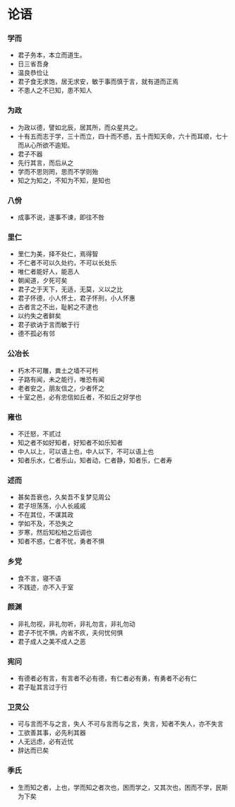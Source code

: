 
# 论语

### 学而

- 君子务本，本立而道生。  
- 日三省吾身
- 温良恭俭让
- 君子食无求饱，居无求安，敏于事而慎于言，就有道而正焉
- 不患人之不已知，患不知人

### 为政

- 为政以德，譬如北辰，居其所，而众星共之。
- 十有五而志于学，三十而立，四十而不惑，五十而知天命，六十而耳顺，七十而从心所欲不逾矩。
- 君子不器
- 先行其言，而后从之
- 学而不思则罔，思而不学则殆
- 知之为知之，不知为不知，是知也

### 八佾

- 成事不说，遂事不谏，即往不咎

### 里仁

- 里仁为美，择不处仁，焉得智
- 不仁者不可以久处约，不可以长处乐
- 唯仁者能好人，能恶人
- 朝闻道，夕死可矣
- 君子之于天下，无适，无莫，义以之比
- 君子怀德，小人怀土，君子怀刑，小人怀惠
- 古者言之不出，耻躬之不逮也
- 以约失之者鲜矣
- 君子欲讷于言而敏于行
- 德不孤必有邻

### 公冶长

- 朽木不可雕，粪土之墙不可杇
- 子路有闻，未之能行，唯恐有闻
- 老者安之，朋友信之，少者怀之
- 十室之邑，必有忠信如丘者，不如丘之好学也

### 雍也

- 不迁怒，不贰过
- 知之者不如好知者，好知者不如乐知者
- 中人以上，可以语上也，中人以下，不可以语上也
- 知者乐水，仁者乐山，知者动，仁者静，知者乐，仁者寿

### 述而

- 甚矣吾衰也，久矣吾不复梦见周公
- 君子坦荡荡，小人长戚戚
- 不在其位，不谋其政
- 学如不及，不恐失之
- 岁寒，然后知松柏之后调也
- 知者不惑，仁者不忧，勇者不惧

### 乡党

- 食不言，寝不语
- 不践迹，亦不入于室

### 颜渊

- 非礼勿视，非礼勿听，非礼勿言，非礼勿动
- 君子不忧不惧，内省不疚，夫何忧何惧
- 君子成人之美不成人之恶

### 宪问

- 有德者必有言，有言者不必有德，有仁者必有勇，有勇者不必有仁
- 君子耻其言过于行

### 卫灵公

- 可与言而不与之言，失人 不可与言而与之言，失言，知者不失人，亦不失言
- 工欲善其事，必先利其器
- 人无远虑，必有近忧
- 辞达而已矣

### 季氏

- 生而知之者，上也，学而知之者次也，困而学之，又其次也，困而不学，民斯为下矣
